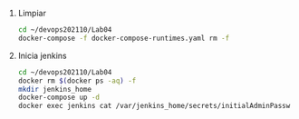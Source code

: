 
1. Limpiar
    ```bash
    cd ~/devops202110/Lab04
    docker-compose -f docker-compose-runtimes.yaml rm -f
    ```
    
1. Inicia jenkins
    ```bash
    cd ~/devops202110/Lab04
    docker rm $(docker ps -aq) -f
    mkdir jenkins_home
    docker-compose up -d
    docker exec jenkins cat /var/jenkins_home/secrets/initialAdminPassword
    ```